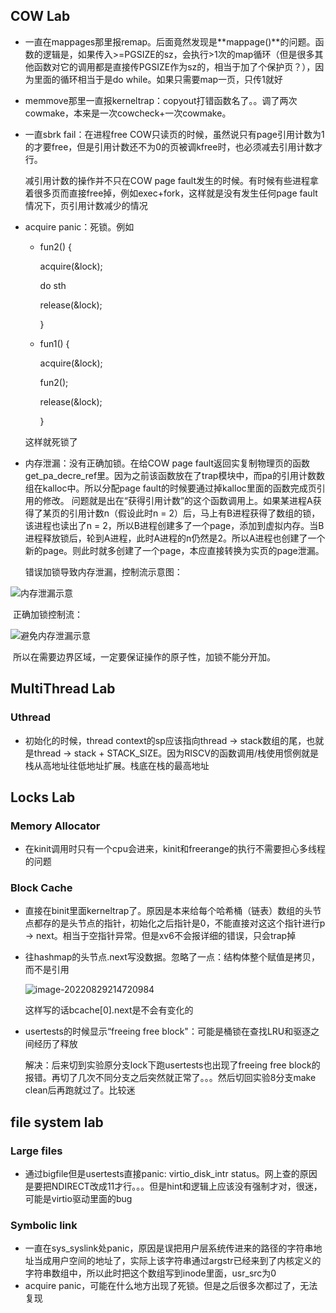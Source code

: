 ## COW Lab

- 一直在mappages那里报remap。后面竟然发现是**mappage()**的问题。函数的逻辑是，如果传入>=PGSIZE的sz，会执行>1次的map循环（但是很多其他函数对它的调用都是直接传PGSIZE作为sz的，相当于加了个保护页？），因为里面的循环相当于是do while。如果只需要map一页，只传1就好

- memmove那里一直报kerneltrap：copyout打错函数名了。。调了两次cowmake，本来是一次cowcheck+一次cowmake。

- 一直sbrk fail：在进程free COW只读页的时候，虽然说只有page引用计数为1的才要free，但是引用计数还不为0的页被调kfree时，也必须减去引用计数才行。

  减引用计数的操作并不只在COW page fault发生的时候。有时候有些进程拿着很多页而直接free掉，例如exec+fork，这样就是没有发生任何page fault情况下，页引用计数减少的情况

- acquire panic：死锁。例如

  - fun2() {

    acquire(&lock);

    do sth

    release(&lock);

    }

  - fun1() {

    acquire(&lock);

    fun2();

    release(&lock);

    }

  这样就死锁了

- 内存泄漏：没有正确加锁。在给COW page fault返回实复制物理页的函数get_pa_decre_ref里。因为之前该函数放在了trap模块中，而pa的引用计数数组在kalloc中。所以分配page fault的时候要通过掉kalloc里面的函数完成页引用的修改。
  问题就是出在“获得引用计数”的这个函数调用上。如果某进程A获得了某页的引用计数n（假设此时n = 2）后，马上有B进程获得了数组的锁，该进程也读出了n = 2，所以B进程创建多了一个page，添加到虚拟内存。当B进程释放锁后，轮到A进程，此时A进程的n仍然是2。所以A进程也创建了一个新的page。则此时就多创建了一个page，本应直接转换为实页的page泄漏。

  错误加锁导致内存泄漏，控制流示意图：

![内存泄漏示意](D:\GitHubLocalRepository\xv6\note\picture\内存泄漏示意.png)

​	正确加锁控制流：

![避免内存泄漏示意](D:\GitHubLocalRepository\xv6\note\picture\避免内存泄漏示意.png)

​	所以在需要边界区域，一定要保证操作的原子性，加锁不能分开加。



## MultiThread Lab

### Uthread

- 初始化的时候，thread context的sp应该指向thread -> stack数组的尾，也就是thread -> stack + STACK_SIZE。因为RISCV的函数调用/栈使用惯例就是栈从高地址往低地址扩展。栈底在栈的最高地址



## Locks Lab

### Memory Allocator

- 在kinit调用时只有一个cpu会进来，kinit和freerange的执行不需要担心多线程的问题

### Block Cache 

- 直接在binit里面kerneltrap了。原因是本来给每个哈希桶（链表）数组的头节点都存的是头节点的指针，初始化之后指针是0，不能直接对这这个指针进行p -> next。相当于空指针异常。但是xv6不会报详细的错误，只会trap掉

- 往hashmap的头节点.next写没数据。忽略了一点：结构体整个赋值是拷贝，而不是引用

  ![image-20220829214720984](C:\Users\Aaron\AppData\Roaming\Typora\typora-user-images\image-20220829214720984.png)

  这样写的话bcache[0].next是不会有变化的

- usertests的时候显示“freeing free block"：可能是桶锁在查找LRU和驱逐之间经历了释放

  解决：后来切到实验原分支lock下跑usertests也出现了freeing free block的报错。再切了几次不同分支之后突然就正常了。。。然后切回实验8分支make clean后再跑就过了。比较迷



## file system lab

### Large files

- 通过bigfile但是usertests直接panic: virtio_disk_intr status。网上查的原因是要把NDIRECT改成11才行。。。但是hint和逻辑上应该没有强制才对，很迷，可能是virtio驱动里面的bug

### Symbolic link

- 一直在sys_syslink处panic，原因是误把用户层系统传进来的路径的字符串地址当成用户空间的地址了，实际上该字符串通过argstr已经来到了内核定义的字符串数组中，所以此时把这个数组写到inode里面，usr_src为0
- acquire panic，可能在什么地方出现了死锁。但是之后很多次都过了，无法复现